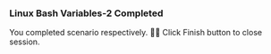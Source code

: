 ### Linux Bash Variables-2 Completed  
  
You completed scenario respectively. 👏🏻
Click Finish button to close session.  
